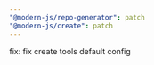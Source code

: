 ```yaml
---
"@modern-js/repo-generator": patch
"@modern-js/create": patch
---
```


fix: fix create tools default config

